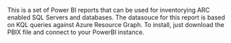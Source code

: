 This is a set of Power BI reports that can be used for inventorying ARC enabled SQL Servers and databases.   The datasouce for this report is based on KQL queries against Azure Resource Graph.   To install, just download the PBIX file and connect to your PowerBI instance.
